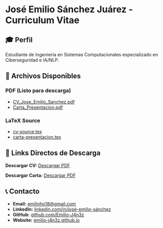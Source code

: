 # José Emilio Sánchez Juárez - Curriculum Vitae

## 🎓 Perfil
Estudiante de Ingeniería en Sistemas Computacionales especializado en Ciberseguridad e IA/NLP.

## 📄 Archivos Disponibles

### PDF (Listo para descarga)
- [CV_Jose_Emilio_Sanchez.pdf](pdf-versions/CV_Jose_Emilio_Sanchez.pdf)
- [Carta_Presentacion.pdf](pdf-versions/Carta_Presentacion.pdf)

### LaTeX Source
- [cv-source.tex](latex-source/cv-source.tex)
- [carta-presentacion.tex](latex-source/carta-presentacion.tex)

## 🔗 Links Directos de Descarga

**Descargar CV:** [Descargar PDF](https://github.com/TU-USUARIO/curriculum-vitae/raw/main/pdf-versions/CV_Jose_Emilio_Sanchez.pdf)

**Descargar Carta:** [Descargar PDF](https://github.com/TU-USUARIO/curriculum-vitae/raw/main/pdf-versions/Carta_Presentacion.pdf)

## 📞 Contacto
- **Email:** emilinho18@gmail.com
- **LinkedIn:** [linkedin.com/in/josé-emilio-sánchez](https://linkedin.com/in/josé-emilio-sánchez)
- **GitHub:** [github.com/Emilio-J4n3z](https://github.com/Emilio-J4n3z)
- **Website:** [emilio-j4n3z.github.io](https://emilio-j4n3z.github.io)
